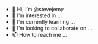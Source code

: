 - 👋 Hi, I’m @stevejemy
- 👀 I’m interested in ...
- 🌱 I’m currently learning ...
- 💞️ I’m looking to collaborate on ...
- 📫 How to reach me ...

<!---
stevejemy/stevejemy is a ✨ special ✨ repository because its `README.md` (this file) appears on your GitHub profile.
You can click the Preview link to take a look at your changes.
--->
